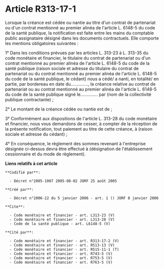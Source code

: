 # Article R313-17-1

Lorsque la créance est cédée ou nantie au titre d'un contrat de partenariat ou d'un contrat mentionné au premier alinéa de
l'article L. 6148-5 du code de la santé publique, la notification est faite entre les mains du comptable public assignataire
désigné dans les documents contractuels. Elle comporte les mentions obligatoires suivantes : 

1° Dans les conditions prévues par les articles L. 313-23 à L. 313-35 du code monétaire et financier, le titulaire du contrat
de partenariat ou d'un contrat mentionné au premier alinéa de l'article L. 6148-5 du code de la santé publique (raison
sociale et adresse du titulaire du contrat de partenariat ou du contrat mentionné au premier alinéa de l'article L. 6148-5 du
code de la santé publique, le cédant) nous a cédé/ a nanti, en totalité/ en partie, par bordereau en date du..............,
la créance relative au contrat de partenariat ou au contrat mentionné au premier alinéa de l'article L. 6148-5 du code de la
santé publique signé le.............. par (nom de la collectivité publique contractante) ; 

2° Le montant de la créance cédée ou nantie est de ; 

3° Conformément aux dispositions de l'article L. 313-28 du code monétaire et financier, nous vous demandons de cesser, à
compter de la réception de la présente notification, tout paiement au titre de cette créance, à (raison sociale et adresse du
cédant) ; 

4° En conséquence, le règlement des sommes revenant à l'entreprise désignée ci-dessus devra être effectué à (désignation de
l'établissement cessionnaire et du mode de règlement).

**Liens relatifs à cet article**

	**Codifié par**:

	  - Décret n°2005-1007 2005-08-02 JORF 25 août 2005

	**Créé par**:

	  - Décret n°2006-22 du 5 janvier 2006 - art. 1 () JORF 8 janvier 2006

	**Cite**:

	  - Code monétaire et financier - art. L313-23 (V)
	  - Code monétaire et financier - art. L313-28 (V)
	  - Code de la santé publique - art. L6148-5 (V)

	**Cité par**:

	  - Code monétaire et financier - art. R313-17-2 (V)
	  - Code monétaire et financier - art. R513-13 (V)
	  - Code monétaire et financier - art. R515-11-1 (T)
	  - Code monétaire et financier - art. R743-5 (V)
	  - Code monétaire et financier - art. R753-5 (V)
	  - Code monétaire et financier - art. R763-5 (V)
